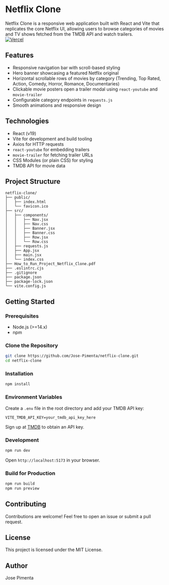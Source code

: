 # Netflix Clone

Netflix Clone is a responsive web application built with React and Vite that replicates the core Netflix UI, allowing users to browse categories of movies and TV shows fetched from the TMDB API and watch trailers.  
[![Vercel](https://img.shields.io/badge/Deploy-on_Vercel-000?style=flat&logo=vercel&logoColor=white)](https://netflix-clone.tiagopimenta.pt)

## Features

- Responsive navigation bar with scroll-based styling
- Hero banner showcasing a featured Netflix original
- Horizontal scrollable rows of movies by category (Trending, Top Rated, Action, Comedy, Horror, Romance, Documentaries)
- Clickable movie posters open a trailer modal using `react-youtube` and `movie-trailer`
- Configurable category endpoints in `requests.js`
- Smooth animations and responsive design

## Technologies

- React (v19)
- Vite for development and build tooling
- Axios for HTTP requests
- `react-youtube` for embedding trailers
- `movie-trailer` for fetching trailer URLs
- CSS Modules (or plain CSS) for styling
- TMDB API for movie data

## Project Structure

```
netflix-clone/
├── public/
│   ├── index.html
│   └── favicon.ico
├── src/
│   ├── components/
│   │   ├── Nav.jsx
│   │   ├── Nav.css
│   │   ├── Banner.jsx
│   │   ├── Banner.css
│   │   ├── Row.jsx
│   │   └── Row.css
│   ├── requests.js
│   ├── App.jsx
│   ├── main.jsx
│   └── index.css
├── How_to_Run_Project_Netflix_Clone.pdf
├── .eslintrc.cjs
├── .gitignore
├── package.json
├── package-lock.json
└── vite.config.js
```

## Getting Started

### Prerequisites

- Node.js (>=14.x)
- npm

### Clone the Repository

```bash
git clone https://github.com/Jose-Pimenta/netflix-clone.git
cd netflix-clone
```

### Installation

```bash
npm install
```

### Environment Variables

Create a `.env` file in the root directory and add your TMDB API key:

```
VITE_TMDB_API_KEY=your_tmdb_api_key_here
```

Sign up at [TMDB](https://www.themoviedb.org/) to obtain an API key.

### Development

```bash
npm run dev
```

Open `http://localhost:5173` in your browser.

### Build for Production

```bash
npm run build
npm run preview
```

## Contributing

Contributions are welcome! Feel free to open an issue or submit a pull request.

## License

This project is licensed under the MIT License.

## Author

Jose Pimenta
